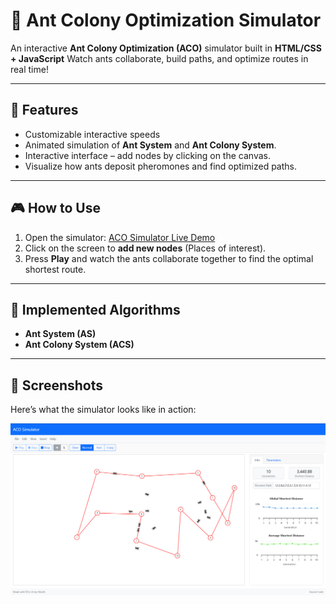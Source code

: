# 🐜 Ant Colony Optimization Simulator

An interactive **Ant Colony Optimization (ACO)** simulator built in **HTML/CSS + JavaScript**
Watch ants collaborate, build paths, and optimize routes in real time!

---

## 🚀 Features
- Customizable interactive speeds
- Animated simulation of **Ant System** and **Ant Colony System**.
- Interactive interface – add nodes by clicking on the canvas.
- Visualize how ants deposit pheromones and find optimized paths.

---

## 🎮 How to Use
1. Open the simulator: [ACO Simulator Live Demo](https://aco-simulation.netlify.app/)  
2. Click on the screen to **add new nodes** (Places of interest).  
3. Press **Play** and watch the ants collaborate together to find the optimal shortest route.  

---

## 🧮 Implemented Algorithms
- **Ant System (AS)**  
- **Ant Colony System (ACS)**  

---

## 📸 Screenshots
Here’s what the simulator looks like in action:

![ACO Simulator Screenshot](assets/acosimuldemo.png)  
